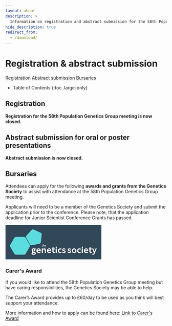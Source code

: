 ```yaml
---
layout: about
description: >
  Information on registration and abstract submission for the 58th Population Genetics Group meeting
hide_description: true
redirect_from:
  - /download/
---
```


# Registration & abstract submission

[Registration](#registration) [Abstract submission](#abstract-submission-for-oral-or-poster-presentations) [Bursaries](#bursaries)

- Table of Contents
{:toc .large-only}

## Registration

**Registration for the 58th Population Genetics Group meeting is now closed.**

## Abstract submission for oral or poster presentations

**Abstract submission is now closed.**

## Bursaries

Attendees can apply for the following **awards and grants from the Genetics Society** to assist with attendance at the 58th Population Genetics Group meeting.

Applicants will need to be a member of the Genetics Society and submit the application prior to the conference. Please note, that the application deadline for Junior Scientist Conference Grants has passed.

![Genetics Society](/assets/img/GSLogoFCOD.jpg)

### Carer's Award

If you would like to attend the 58th Population Genetics Group meeting but have caring responsibilities, the Genetics Society may be able to help.

The Carer’s Award provides up to £60/day to be used as you think will best support your attendance.

More information and how to apply can be found here: [Link to Carer's Award](https://genetics.org.uk/grants/carers-award/)
